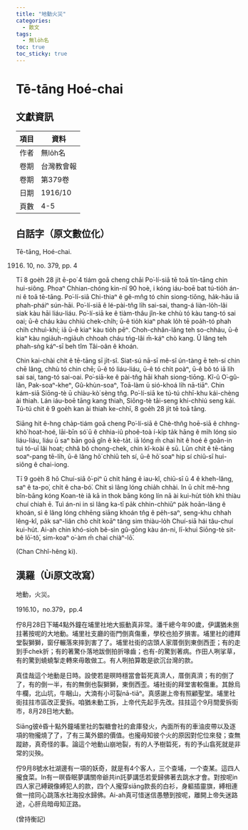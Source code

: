 ```yaml
---
title: "地動火災"
categories:
  - 散文
tags:
  - 無lo̍h名
toc: true
toc_sticky: true
---
```


# Tē-tāng Hoé-chai

## 文獻資訊

| 項目 | 資料 |
|---|---|
| 作者 | 無lo̍h名 |
| 卷期 | 台灣教會報 |
| 卷期 | 第379卷 |
| 日期 | 1916/10 |
| 頁數 | 4-5 |

## 白話字（原文數位化）

Tē-tāng, Hoé-chai.

1916. 10, no. 379, pp. 4

Tī 8 goe̍h 28 ji̍t ē-po͘ 4 tiám goā cheng chāi Po͘-lí-siā tē toā tín-tāng chin hui-siông. Phoaⁿ Chhian-chóng kin-nî 90 hoè, i kóng iáu-boē bat tú-tio̍h án-ni ê toā tē-tāng. Po͘-lí-siā Chi-thiaⁿ ê gê-mn̂g tó chin siong-tiōng, ha̍k-hāu iā phah-pháiⁿ sún-hāi. Po͘-lí-siā ê lé-pài-tn̂g li̍h sai-sai, thang-á liàn-lo̍h-lâi siak kàu hāi liáu-liáu. Po͘-lí-siā ke ê tiàm-thâu jîn-ke chhù tó kàu tang-tó sai oai; ū-ê cháu kàu chhiú chek-chi̍h; ū-ê tio̍h kiaⁿ phak lo̍h tē poa̍h-tó phah chi̍h chhuì-khí; iā ū-ê kiaⁿ kàu tio̍h pēⁿ. Choh-chhân-lâng teh so-chháu, ū-ê kiaⁿ kàu ngia̍uh-ngia̍uh chhoah cháu tńg-lâi m̄-káⁿ chò kang. Ū lâng teh phah-sǹg káⁿ-sī beh tîm Tâi-oân ê khoán.

Chin kai-chài chit ê tē-tāng sī ji̍t-sî. Siat-sú nā-sī mê-sî ún-tàng ē teh-sí chin chē lâng, chhù tó chin chē; ū-ê tó liáu-liáu, ū-ê tó chi̍t poàⁿ, ū-ê bô tó iā li̍h sai sai, tang-tó sai-oai. Po͘-siā-ke ê pài-tn̂g hāi khah siong-tiōng. Kî-û O͘-gû-lân, Pak-soaⁿ-kheⁿ, Gû-khùn-soaⁿ, Toā-làm ū sió-khoá li̍h nā-tiāⁿ. Chin kám-siā Siōng-tè ū chiàu-kò͘ sèng tn̂g. Po͘-lí-siā ke tú-tú chhī-khu kái-chèng ài thiah. Lán iáu-boē tāng kang thiah, Siōng-tè tāi-seng khí-chhiú seng kái. Tú-tú chit ê 9 goe̍h kan ài thiah ke-chhī, 8 goe̍h 28 ji̍t tē toā tāng.

Siāng hit ê-hng cha̍p-tiám goā cheng Po͘-lí-siā ê Chè-thn̂g hoē-siā ê chhng-khò͘ hoat-hoé, lāi-bīn só͘ ū ê chhia-iû phoê-toà í-ki̍p ta̍k hāng ê mi̍h lóng sio liáu-liáu, liáu ū saⁿ bān goā gîn ê kè-ta̍t. iā lóng m̄ chai hit ê hoé ê goân-in tuì tó-uī lâi hoat; chhâ bô chong-chek, chin kî-koài ê sū. Lūn chit ê tē-tāng soaⁿ-pang tē-li̍h, ū-ê lâng hō͘ chhiū teh sí, ū-ê hō͘ soaⁿ hip sí chiū-sī hui-siông ê chai-iong.

Tī 9 goe̍h 8 hō Chuí-siā ô͘-piⁿ ū chi̍t hāng ê iau-kî, chiū-sī ū 4 ê kheh-lâng, saⁿ ê ta-po͘, chi̍t ê cha-bó͘. Chit sì lâng lóng chia̍h chhài. In ū chi̍t mê-hng bîn-bāng kóng Koan-tè iâ kā in thok bāng kóng lín nā ài kui-hu̍t tio̍h khì thiàu chuí chiah ē. Tuì án-ni in sì lâng ka-tī pa̍k chhin-chhiūⁿ pa̍k hoān-lâng ê khoán, sì ê lâng lóng chhēng siāng khoán tn̂g ê pe̍h-saⁿ, seng-khu chhah lêng-kî, pa̍k saⁿ-liân chò chi̍t koāⁿ tâng sim thiàu-lo̍h Chuí-siā hái tâu-chuí kui-hu̍t. Ai-ah chin khó-sioh bê-sìn gû-gōng kàu án-ni, lī-khui Siōng-tè sit-bê lō͘-tô͘, sim-koaⁿ o͘-àm m̄ chai chiàⁿ-lō͘.

(Chan Chhî-hêng kì).

## 漢羅（Ùi原文改寫）

地動，火災。

1916.10，no.379，pp.4

佇8月28日下晡4點外鐘在埔里社地大振動真非常。潘千總今年90歲，伊講猶未捌拄著按呢的大地動。埔里社支廳的衙門倒真傷重，學校也拍歹損害。埔里社的禮拜堂裂獅獅，窗仔輾落來摔到害了了。埔里社街的店頭人家厝倒到東倒西歪；有的走到手chek折；有的著驚仆落地跋倒拍折喙齒；也有-的驚到著病。作田人咧挲草，有的驚到蟯蟯掣走轉來毋敢做工。有人咧拍算敢是欲沉台灣的款。

真佳哉這个地動是日時。設使若是暝時穩當會硩死真濟人，厝倒真濟；有的倒了了，有的倒一半，有的無倒也裂獅獅，東倒西歪。埔社街的拜堂害較傷重。其餘烏牛欄，北山坑，牛睏山，大湳有小可裂nā-tiāⁿ。真感謝上帝有照顧聖堂。埔里社街拄拄市區改正愛拆。咱猶未動工拆，上帝代先起手先改。拄拄這个9月間愛拆街市，8月28日地大動。

Siāng彼ê昏十點外鐘埔里社的製糖會社的倉庫發火，內面所有的車油皮帶以及逐項的物攏燒了了，了有三萬外銀的價值。也攏毋知彼个火的原因對佗位來發；查無蹤跡，真奇怪的事。論這个地動山崩地裂，有的人予樹硩死，有的予山翕死就是非常的災殃。

佇9月8號水社湖邊有一項的妖奇，就是有4个客人，三个查埔，一个查某。這四人攏食菜。In有一暝昏眠夢講關帝爺共in託夢講恁若愛歸佛著去跳水才會。對按呢in四人家己縛親像縛犯人的款，四个人攏穿siāng款長的白衫，身軀插靈旗，縛相連做一捾同心跳落水社海投水歸佛。Ai-ah真可惜迷信愚戇到按呢，離開上帝失迷路途，心肝烏暗毋知正路。

(曾持衡記)
